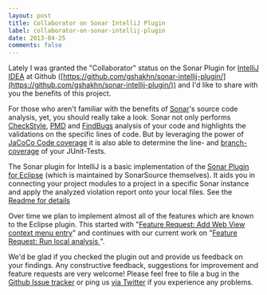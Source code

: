 ```yaml
---
layout: post
title: Collaborator on Sonar IntelliJ Plugin
label: collaborator-on-sonar-intellij-plugin
date: 2013-04-25
comments: false
---
```


Lately I was granted the "Collaborator" status on the Sonar Plugin for [IntelliJ IDEA](http://www.jetbrains.com/idea/) at Github  ([https://github.com/gshakhn/sonar-intellij-plugin/](https://github.com/gshakhn/sonar-intellij-plugin/)) and I'd like to share with you the benefits of this project.

For those who aren't familiar with the benefits of [Sonar](http://www.sonarsource.org/)'s source code analysis, yet, you should really take a look. Sonar not only performs [CheckStyle](http://checkstyle.sourceforge.net/), [PMD](http://pmd.sourceforge.net/) and [FindBugs](http://findbugs.sourceforge.net/) analysis of your code and highlights the validations on the specific lines of code. But by leveraging the power of [JaCoCo Code coverage](http://www.eclemma.org/jacoco/) it is also able to determine the line- and [branch-coverage](http://www.eclemma.org/jacoco/trunk/doc/counters.html) of your JUnit-Tests.

The Sonar plugin for IntelliJ is a basic implementation of the [Sonar Plugin for Eclipse](http://docs.codehaus.org/display/SONAR/Using+Sonar+in+Eclipse) (which is maintained by SonarSource themselves). It aids you in connecting your project modules to a project in a specific Sonar instance and apply the analyzed violation report onto your local files. See the [Readme for details](https://github.com/gshakhn/sonar-intellij-plugin#using-the-plugin)

Over time we plan to implement almost all of the features which are known to the Eclipse plugin. This started with "[Feature Request: Add Web View context menu entry](https://github.com/gshakhn/sonar-intellij-plugin/issues/11)" and continues with our current work on "[Feature Request: Run local analysis ](https://github.com/gshakhn/sonar-intellij-plugin/issues/10)". 

We'd be glad if you checked the plugin out and provide us feedback on your findings. Any constructive feedback, suggestions for improvement and feature requests are very welcome! Please feel free to file a bug in the [Github Issue tracker](https://github.com/gshakhn/sonar-intellij-plugin/issues) or ping us [via Twitter](http://twitter.com/goldstift) if you experience any problems. 
